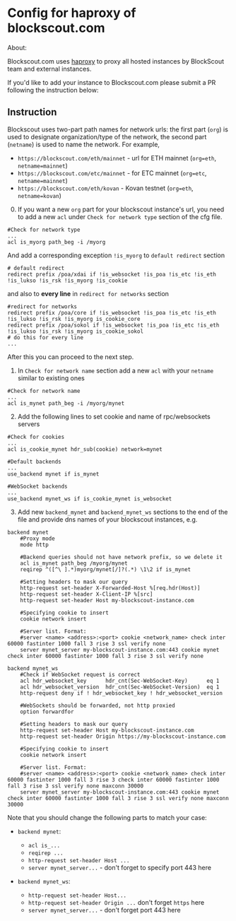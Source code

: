 # Config for haproxy of blockscout.com

About:

Blockscout.com uses [haproxy](http://www.haproxy.org/) to proxy all hosted instances by BlockScout team and external instances.

If you'd like to add your instance to Blockscout.com please submit a PR following the instruction below:


## Instruction

Blockscout uses two-part path names for network urls: the first part (`org`) is used to designate organization/type of the network, the second part (`netname`) is used to name the network. For example,
  * `https://blockscout.com/eth/mainnet` - url for ETH mainnet (`org=eth`, `netname=mainnet`)
  * `https://blockscout.com/etc/mainnet` - for ETC mainnet (`org=etc`, `netname=mainnet`)
  * `https://blockscout.com/eth/kovan` - Kovan testnet (`org=eth`, `netname=kovan`)

0. If you want a new `org` part for your blockscout instance's url, you need to add a new `acl` under `Check for network type` section of the cfg file.
```
#Check for network type
...
acl is_myorg path_beg -i /myorg
```
And add a corresponding exception `!is_myorg` to `default redirect` section
```
# default redirect
redirect prefix /poa/xdai if !is_websocket !is_poa !is_etc !is_eth !is_lukso !is_rsk !is_myorg !is_cookie
```
and also to **every line** in `redirect for networks` section
```
#redirect for networks
redirect prefix /poa/core if !is_websocket !is_poa !is_etc !is_eth !is_lukso !is_rsk !is_myorg is_cookie_core
redirect prefix /poa/sokol if !is_websocket !is_poa !is_etc !is_eth !is_lukso !is_rsk !is_myorg is_cookie_sokol
# do this for every line
...
```
After this you can proceed to the next step.

1. In `Check for network name` section add a new `acl` with your `netname` similar to existing ones
```
#Check for network name
...
acl is_mynet path_beg -i /myorg/mynet
```

2. Add the following lines to set cookie and name of rpc/websockets servers
```
#Check for cookies
...
acl is_cookie_mynet hdr_sub(cookie) network=mynet

#Default backends
...
use_backend mynet if is_mynet

#WebSocket backends
...
use_backend mynet_ws if is_cookie_mynet is_websocket
```

3. Add new `backend_mynet` and `backend_mynet_ws` sections to the end of the file and provide dns names of your blockscout instances, e.g.
```
backend mynet
    #Proxy mode
    mode http

    #Backend queries should not have network prefix, so we delete it
    acl is_mynet path_beg /myorg/mynet
    reqirep ^([^\ ].*)myorg/mynet[/]?(.*) \1\2 if is_mynet

    #Setting headers to mask our query
    http-request set-header X-Forwarded-Host %[req.hdr(Host)]
    http-request set-header X-Client-IP %[src]
    http-request set-header Host my-blockscout-instance.com

    #Specifying cookie to insert
    cookie network insert

    #Server list. Format:
    #server <name> <address>:<port> cookie <network_name> check inter 60000 fastinter 1000 fall 3 rise 3 ssl verify none
    server mynet_server my-blockscout-instance.com:443 cookie mynet check inter 60000 fastinter 1000 fall 3 rise 3 ssl verify none

backend mynet_ws
    #Check if WebSocket request is correct
    acl hdr_websocket_key      hdr_cnt(Sec-WebSocket-Key)      eq 1
    acl hdr_websocket_version  hdr_cnt(Sec-WebSocket-Version)  eq 1
    http-request deny if ! hdr_websocket_key ! hdr_websocket_version

    #WebSockets should be forwarded, not http proxied
    option forwardfor

    #Setting headers to mask our query
    http-request set-header Host my-blockscout-instance.com
    http-request set-header Origin https://my-blockscout-instance.com

    #Specifying cookie to insert
    cookie network insert

    #Server list. Format:
    #server <name> <address>:<port> cookie <network_name> check inter 60000 fastinter 1000 fall 3 rise 3 check inter 60000 fastinter 1000 fall 3 rise 3 ssl verify none maxconn 30000
    server mynet_server my-blockscout-instance.com:443 cookie mynet check inter 60000 fastinter 1000 fall 3 rise 3 ssl verify none maxconn 30000
```
Note that you should change the following parts to match your case:
  * `backend mynet`:
    - `acl is_...`
    - `reqirep ...`
    - `http-request set-header Host ...`
    - `server mynet_server...` - don't forget to specify port 443 here

  * `backend mynet_ws`:
    - `http-request set-header Host...`
    - `http-request set-header Origin ...` don't forget `https` here
    - `server mynet_server...` - don't forget port 443 here
